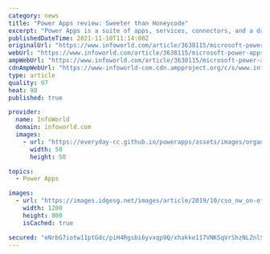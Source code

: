 ```yaml
---
category: news
title: "Power Apps review: Sweeter than Honeycode"
excerpt: "Power Apps is a suite of apps, services, connectors, and a data platform — including tools for non-coders — designed for the rapid development of custom business apps that connect to data ..."
publishedDateTime: 2021-11-10T11:14:00Z
originalUrl: "https://www.infoworld.com/article/3638115/microsoft-power-apps-review-sweeter-than-honeycode.html"
webUrl: "https://www.infoworld.com/article/3638115/microsoft-power-apps-review-sweeter-than-honeycode.html"
ampWebUrl: "https://www.infoworld.com/article/3638115/microsoft-power-apps-review-sweeter-than-honeycode.amp.html"
cdnAmpWebUrl: "https://www-infoworld-com.cdn.ampproject.org/c/s/www.infoworld.com/article/3638115/microsoft-power-apps-review-sweeter-than-honeycode.amp.html"
type: article
quality: 97
heat: 98
published: true

provider:
  name: InfoWorld
  domain: infoworld.com
  images:
    - url: "https://everyday-cc.github.io/powerapps/assets/images/organizations/infoworld.com-50x50.jpg"
      width: 50
      height: 50

topics:
  - Power Apps

images:
  - url: "https://images.idgesg.net/images/article/2019/10/cso_nw_on-off_switch_pressing_power_button_by_thomas_soellner_gettyimages-847794500_2400x1600-100815863-large.jpg?auto=webp&quality=85,70"
    width: 1200
    height: 800
    isCached: true

secured: "eNrbG7iotw11ptGdc/piH4Rgsbi6yvxqp9Q/xhakke117VNKSqVrShzNLZnlSJ+nrGKPONqGQ2M1gW0Rejm2Wwl2vxfmyCPTnRmMYm9XRcAHRLZ9ekm6Exc3vcfg288L4HlDS7fCFSlOoQqMkMzlI3tfhNIzAhWAn7F0H6nyUudxbZXhhpJ2WFtVNBs8CGqX91f5TZwunshgZo/p2SWciYYiL+yNqSqWvMevzXLPGcSjiIUOFNQfoJEvECHcHmqfqzxUvGb3RmbZCMbQgjZwe6A+KODm5J3f6IjVQPErTYZdm2ZHsk0rB1rmklTxyyv35KiqHMTmcvOfW0LdM7Te9H0NIsrLtpoLzGlWhJxztbg=;wIBOLbk6Rx9IQgl4PIf9AA=="
---
```



